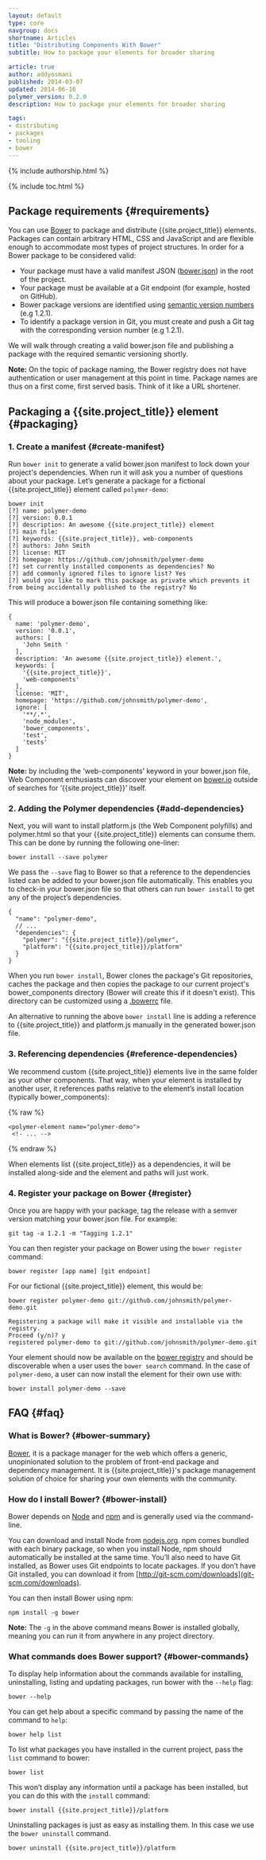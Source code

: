 ```yaml
---
layout: default
type: core
navgroup: docs
shortname: Articles
title: "Distributing Components With Bower"
subtitle: How to package your elements for broader sharing 

article: true
author: addyosmani
published: 2014-03-07
updated: 2014-06-16
polymer_version: 0.2.0
description: How to package your elements for broader sharing

tags:
- distributing
- packages
- tooling
- bower
---
```


{% include authorship.html %}

{% include toc.html %}


## Package requirements {#requirements}

You can use [Bower](http://bower.io) to package and distribute {{site.project_title}} elements. Packages can contain arbitrary HTML, CSS and JavaScript and are flexible enough to accommodate most types of project structures. In order for a Bower package to be considered valid:

* Your package must have a valid manifest JSON ([bower.json](http://bower.io/#defining-a-package)) in the root of the project.
* Your package must be available at a Git endpoint (for example, hosted on GitHub).
* Bower package versions are identified using [semantic version numbers](http://semver.org/) (e.g 1.2.1).
* To identify a package version in Git, you must create and push a Git tag with the corresponding version number (e.g 1.2.1).

We will walk through creating a valid bower.json file and publishing a package with the required semantic versioning shortly.

**Note:** On the topic of package naming, the Bower registry does not have authentication or user management at this point in time. Package names are thus on a first come, first served basis. Think of it like a URL shortener.

## Packaging a {{site.project_title}} element {#packaging}

### 1. Create a manifest {#create-manifest}

Run `bower init` to generate a valid bower.json manifest to lock down your project's dependencies. When run it will ask you a number of questions about your package. Let’s generate a package for a fictional {{site.project_title}} element called `polymer-demo`:

    bower init
    [?] name: polymer-demo
    [?] version: 0.0.1
    [?] description: An awesome {{site.project_title}} element
    [?] main file: 
    [?] keywords: {{site.project_title}}, web-components
    [?] authors: John Smith
    [?] license: MIT
    [?] homepage: https://github.com/johnsmith/polymer-demo
    [?] set currently installed components as dependencies? No
    [?] add commonly ignored files to ignore list? Yes
    [?] would you like to mark this package as private which prevents it from being accidentally published to the registry? No


This will produce a bower.json file containing something like:

    {
      name: 'polymer-demo',
      version: '0.0.1',
      authors: [
        'John Smith '
      ],
      description: 'An awesome {{site.project_title}} element.',
      keywords: [
        '{{site.project_title}}',
        'web-components'
      ],
      license: 'MIT',
      homepage: 'https://github.com/johnsmith/polymer-demo',
      ignore: [
        '**/.*',
        'node_modules',
        'bower_components',
        'test',
        'tests'
      ]
    }

**Note:** by including the ‘web-components’ keyword in your bower.json file, Web Component enthusiasts can discover your element on [bower.io](http://bower.io/search) outside of searches for ‘{{site.project_title}}’ itself.

### 2. Adding the Polymer dependencies {#add-dependencies}

Next, you will want to install platform.js (the Web Component polyfills) and polymer.html so that your {{site.project_title}} elements can consume them. This can be done by running the following one-liner: 

    bower install --save polymer

We pass the `--save` flag to Bower so that a reference to the dependencies listed can be added to your bower.json file automatically. This enables you to check-in your bower.json file so that others can run `bower install` to get any of the project’s dependencies.

    {
      "name": "polymer-demo",
      // ...
      "dependencies": {
        "polymer": "{{site.project_title}}/polymer",
        "platform": "{{site.project_title}}/platform"
      }
    }

When you run `bower install`, Bower clones the package's Git repositories, caches the package and then copies the package to our current project's bower_components directory (Bower will create this if it doesn't exist). This directory can be customized using a [.bowerrc](https://github.com/bower/bower#custom-install-directory) file.

An alternative to running the above `bower install` line is adding a reference to {{site.project_title}} and platform.js manually in the generated bower.json file.

### 3. Referencing dependencies {#reference-dependencies}


We recommend custom {{site.project_title}} elements live in the same folder as your other components. That way, when your element is installed by another user, it references paths relative to the element’s install location (typically bower_components):

{% raw %}
    <link rel="import" href="../polymer/polymer.html">
    <link rel="import" href="../core-toolbar/core-toolbar.html">

    <polymer-element name="polymer-demo">
     <!- ... -->
{% endraw %}

When elements list {{site.project_title}} as a dependencies, it will be installed along-side and the element and paths will just work.

### 4. Register your package on Bower {#register}

Once you are happy with your package, tag the release with a semver version matching your bower.json file. For example:

    git tag -a 1.2.1 -m "Tagging 1.2.1"

You can then register your package on Bower using the `bower register` command:

    bower register [app name] [git endpoint]

For our fictional {{site.project_title}} element, this would be:

    bower register polymer-demo git://github.com/johnsmith/polymer-demo.git

    Registering a package will make it visible and installable via the registry.
    Proceed (y/n)? y
    registered polymer-demo to git://github.com/johnsmith/polymer-demo.git

Your element should now be available on the [bower registry](http://bower.io/search) and should be discoverable when a user uses the `bower search` command. In the case of `polymer-demo`, a user can now install the element for their own use with:

    bower install polymer-demo --save


## FAQ {#faq}

### What is Bower? {#bower-summary}

[Bower](http://bower.io), it is a package manager for the web which offers a generic, unopinionated solution to the problem of front-end package and dependency management. It is {{site.project_title}}'s package management solution of choice for sharing your own elements with the community.

### How do I install Bower? {#bower-install}

Bower depends on [Node](http://nodejs.com) and [npm](http://npmjs.org) and is generally used via the command-line. 

You can download and install Node from [nodejs.org](http://nodejs.org). npm comes bundled with each binary package, so when you install Node, npm should automatically be installed at the same time. You’ll also need to have Git installed, as Bower uses Git endpoints to locate packages. If you don’t have Git installed, you can download it from [http://git-scm.com/downloads](git-scm.com/downloads). 

You can then install Bower using npm:

    npm install -g bower

**Note:** The `-g` in the above command means Bower is installed globally, meaning you can run it from anywhere in any project directory.

### What commands does Bower support? {#bower-commands}

To display help information about the commands available for installing, uninstalling, listing and updating packages, run bower with the `--help` flag:

    bower --help

You can get help about a specific command by passing the name of the command to `help`:

    bower help list

To list what packages you have installed in the current project, pass the `list` command to bower:

    bower list

This won’t display any information until a package has been installed, but you can do this with the `install` command:

    bower install {{site.project_title}}/platform 

Uninstalling packages is just as easy as installing them. In this case we use the `bower uninstall` command.

    bower uninstall {{site.project_title}}/platform

